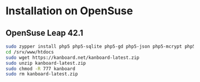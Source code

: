 Installation on OpenSuse
========================

OpenSuse Leap 42.1
------------------

```bash
sudo zypper install php5 php5-sqlite php5-gd php5-json php5-mcrypt php5-mbstring php5-openssl
cd /srv/www/htdocs
sudo wget https://kanboard.net/kanboard-latest.zip
sudo unzip kanboard-latest.zip
sudo chmod -R 777 kanboard
sudo rm kanboard-latest.zip
```
